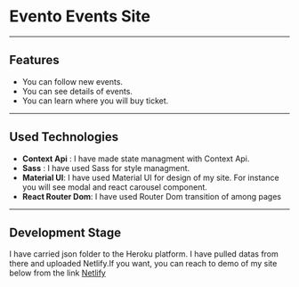 # Evento Events Site

---

## Features

- You can follow new events.
- You can see details of events.
- You can learn where you will buy ticket.

---

## Used Technologies

- **Context Api** : I have made state managment with Context Api.
- **Sass** : I have used Sass for style managment.
- **Material UI**: I have used Material UI for design of my site. For instance you will see modal and react carousel component.
- **React Router Dom**: I have used Router Dom transition of among pages


---

## Development Stage

I have carried json folder to the Heroku platform. I have pulled datas from there and uploaded Netlify.If you want, you can reach to demo of my site below from the link
[Netlify](https://duckduckgo.com "The best search engine for privacy")

